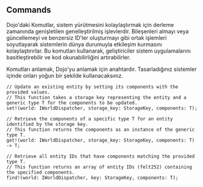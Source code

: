 ## Commands

Dojo'daki Komutlar, sistem yürütmesini kolaylaştırmak için derleme zamanında genişletilen genelleştirilmiş işlevlerdir. Bileşenleri almayı veya güncellemeyi ve benzersiz ID'ler oluşturmayı gibi ortak işlemleri soyutlayarak sistemlerin dünya durumuyla etkileşim kurmasını kolaylaştırırlar. Bu komutları kullanarak, geliştiriciler sistem uygulamalarını basitleştirebilir ve kod okunabilirliğini artırabilirler.

Komutları anlamak, Dojo'yu anlamak için anahtardır. Tasarladığınız sistemler içinde onları yoğun bir şekilde kullanacaksınız.

```rust,ignore
// Update an existing entity by setting its components with the provided values.
// This function takes a storage key representing the entity and a generic type T for the components to be updated.
set!(world: IWorldDispatcher, storage_key: StorageKey, components: T);

// Retrieve the components of a specific type T for an entity identified by the storage key.
// This function returns the components as an instance of the generic type T.
get!(world: IWorldDispatcher, storage_key: StorageKey, components: T) -> T;

// Retrieve all entity IDs that have components matching the provided type T.
// This function returns an array of entity IDs (felt252) containing the specified components.
find!(world: IWorldDispatcher, key: StorageKey, components: T);
```
